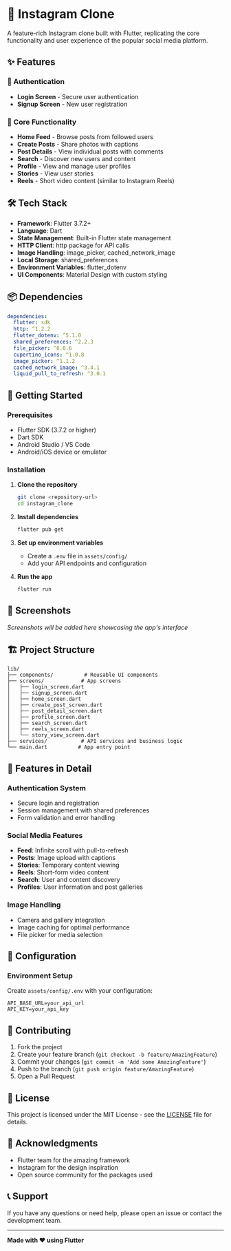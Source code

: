 
# 📸 Instagram Clone

A feature-rich Instagram clone built with Flutter, replicating the core functionality and user experience of the popular social media platform.

## ✨ Features

### 🔐 Authentication
- **Login Screen** - Secure user authentication
- **Signup Screen** - New user registration

### 📱 Core Functionality
- **Home Feed** - Browse posts from followed users
- **Create Posts** - Share photos with captions
- **Post Details** - View individual posts with comments
- **Search** - Discover new users and content
- **Profile** - View and manage user profiles
- **Stories** - View user stories
- **Reels** - Short video content (similar to Instagram Reels)

## 🛠️ Tech Stack

- **Framework**: Flutter 3.7.2+
- **Language**: Dart
- **State Management**: Built-in Flutter state management
- **HTTP Client**: http package for API calls
- **Image Handling**: image_picker, cached_network_image
- **Local Storage**: shared_preferences
- **Environment Variables**: flutter_dotenv
- **UI Components**: Material Design with custom styling

## 📦 Dependencies

```yaml
dependencies:
  flutter: sdk
  http: ^1.2.2
  flutter_dotenv: ^5.1.0
  shared_preferences: ^2.2.3
  file_picker: ^8.0.6
  cupertino_icons: ^1.0.8
  image_picker: ^1.1.2
  cached_network_image: ^3.4.1
  liquid_pull_to_refresh: ^3.0.1
```

## 🚀 Getting Started

### Prerequisites
- Flutter SDK (3.7.2 or higher)
- Dart SDK
- Android Studio / VS Code
- Android/iOS device or emulator

### Installation

1. **Clone the repository**
   ```bash
   git clone <repository-url>
   cd instagram_clone
   ```

2. **Install dependencies**
   ```bash
   flutter pub get
   ```

3. **Set up environment variables**
   - Create a `.env` file in `assets/config/`
   - Add your API endpoints and configuration

4. **Run the app**
   ```bash
   flutter run
   ```

## 📱 Screenshots

*Screenshots will be added here showcasing the app's interface*

## 🏗️ Project Structure

```
lib/
├── components/          # Reusable UI components
├── screens/            # App screens
│   ├── login_screen.dart
│   ├── signup_screen.dart
│   ├── home_screen.dart
│   ├── create_post_screen.dart
│   ├── post_detail_screen.dart
│   ├── profile_screen.dart
│   ├── search_screen.dart
│   ├── reels_screen.dart
│   └── story_view_screen.dart
├── services/           # API services and business logic
└── main.dart          # App entry point
```

## 🎯 Features in Detail

### Authentication System
- Secure login and registration
- Session management with shared preferences
- Form validation and error handling

### Social Media Features
- **Feed**: Infinite scroll with pull-to-refresh
- **Posts**: Image upload with captions
- **Stories**: Temporary content viewing
- **Reels**: Short-form video content
- **Search**: User and content discovery
- **Profiles**: User information and post galleries

### Image Handling
- Camera and gallery integration
- Image caching for optimal performance
- File picker for media selection

## 🔧 Configuration

### Environment Setup
Create `assets/config/.env` with your configuration:
```env
API_BASE_URL=your_api_url
API_KEY=your_api_key
```

## 🤝 Contributing

1. Fork the project
2. Create your feature branch (`git checkout -b feature/AmazingFeature`)
3. Commit your changes (`git commit -m 'Add some AmazingFeature'`)
4. Push to the branch (`git push origin feature/AmazingFeature`)
5. Open a Pull Request

## 📄 License

This project is licensed under the MIT License - see the [LICENSE](LICENSE) file for details.

## 🙏 Acknowledgments

- Flutter team for the amazing framework
- Instagram for the design inspiration
- Open source community for the packages used

## 📞 Support

If you have any questions or need help, please open an issue or contact the development team.

---

**Made with ❤️ using Flutter**
